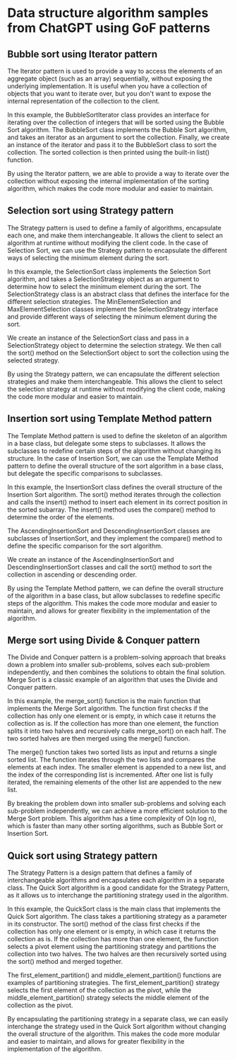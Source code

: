 <h1>Data structure algorithm samples from ChatGPT using GoF patterns</h1>

<h2>Bubble sort using Iterator pattern</h2>
The Iterator pattern is used to provide a way to access the elements of an aggregate object (such as an array) sequentially, without exposing the underlying implementation. It is useful when you have a collection of objects that you want to iterate over, but you don't want to expose the internal representation of the collection to the client.

In this example, the BubbleSortIterator class provides an interface for iterating over the collection of integers that will be sorted using the Bubble Sort algorithm. The BubbleSort class implements the Bubble Sort algorithm, and takes an iterator as an argument to sort the collection. Finally, we create an instance of the iterator and pass it to the BubbleSort class to sort the collection. The sorted collection is then printed using the built-in list() function.

By using the Iterator pattern, we are able to provide a way to iterate over the collection without exposing the internal implementation of the sorting algorithm, which makes the code more modular and easier to maintain.

<h2>Selection sort using Strategy pattern</h2>
The Strategy pattern is used to define a family of algorithms, encapsulate each one, and make them interchangeable. It allows the client to select an algorithm at runtime without modifying the client code. In the case of Selection Sort, we can use the Strategy pattern to encapsulate the different ways of selecting the minimum element during the sort.

In this example, the SelectionSort class implements the Selection Sort algorithm, and takes a SelectionStrategy object as an argument to determine how to select the minimum element during the sort. The SelectionStrategy class is an abstract class that defines the interface for the different selection strategies. The MinElementSelection and MaxElementSelection classes implement the SelectionStrategy interface and provide different ways of selecting the minimum element during the sort.

We create an instance of the SelectionSort class and pass in a SelectionStrategy object to determine the selection strategy. We then call the sort() method on the SelectionSort object to sort the collection using the selected strategy.

By using the Strategy pattern, we can encapsulate the different selection strategies and make them interchangeable. This allows the client to select the selection strategy at runtime without modifying the client code, making the code more modular and easier to maintain.

<h2>Insertion sort using Template Method pattern</h2>
The Template Method pattern is used to define the skeleton of an algorithm in a base class, but delegate some steps to subclasses. It allows the subclasses to redefine certain steps of the algorithm without changing its structure. In the case of Insertion Sort, we can use the Template Method pattern to define the overall structure of the sort algorithm in a base class, but delegate the specific comparisons to subclasses.

In this example, the InsertionSort class defines the overall structure of the Insertion Sort algorithm. The sort() method iterates through the collection and calls the insert() method to insert each element in its correct position in the sorted subarray. The insert() method uses the compare() method to determine the order of the elements.

The AscendingInsertionSort and DescendingInsertionSort classes are subclasses of InsertionSort, and they implement the compare() method to define the specific comparison for the sort algorithm.

We create an instance of the AscendingInsertionSort and DescendingInsertionSort classes and call the sort() method to sort the collection in ascending or descending order.

By using the Template Method pattern, we can define the overall structure of the algorithm in a base class, but allow subclasses to redefine specific steps of the algorithm. This makes the code more modular and easier to maintain, and allows for greater flexibility in the implementation of the algorithm.

<h2>Merge sort using Divide & Conquer pattern</h2>
The Divide and Conquer pattern is a problem-solving approach that breaks down a problem into smaller sub-problems, solves each sub-problem independently, and then combines the solutions to obtain the final solution. Merge Sort is a classic example of an algorithm that uses the Divide and Conquer pattern.

In this example, the merge_sort() function is the main function that implements the Merge Sort algorithm. The function first checks if the collection has only one element or is empty, in which case it returns the collection as is. If the collection has more than one element, the function splits it into two halves and recursively calls merge_sort() on each half. The two sorted halves are then merged using the merge() function.

The merge() function takes two sorted lists as input and returns a single sorted list. The function iterates through the two lists and compares the elements at each index. The smaller element is appended to a new list, and the index of the corresponding list is incremented. After one list is fully iterated, the remaining elements of the other list are appended to the new list.

By breaking the problem down into smaller sub-problems and solving each sub-problem independently, we can achieve a more efficient solution to the Merge Sort problem. This algorithm has a time complexity of O(n log n), which is faster than many other sorting algorithms, such as Bubble Sort or Insertion Sort.

<h2>Quick sort using Strategy pattern</h2>
The Strategy Pattern is a design pattern that defines a family of interchangeable algorithms and encapsulates each algorithm in a separate class. The Quick Sort algorithm is a good candidate for the Strategy Pattern, as it allows us to interchange the partitioning strategy used in the algorithm.

In this example, the QuickSort class is the main class that implements the Quick Sort algorithm. The class takes a partitioning strategy as a parameter in its constructor. The sort() method of the class first checks if the collection has only one element or is empty, in which case it returns the collection as is. If the collection has more than one element, the function selects a pivot element using the partitioning strategy and partitions the collection into two halves. The two halves are then recursively sorted using the sort() method and merged together.

The first_element_partition() and middle_element_partition() functions are examples of partitioning strategies. The first_element_partition() strategy selects the first element of the collection as the pivot, while the middle_element_partition() strategy selects the middle element of the collection as the pivot.

By encapsulating the partitioning strategy in a separate class, we can easily interchange the strategy used in the Quick Sort algorithm without changing the overall structure of the algorithm. This makes the code more modular and easier to maintain, and allows for greater flexibility in the implementation of the algorithm.
